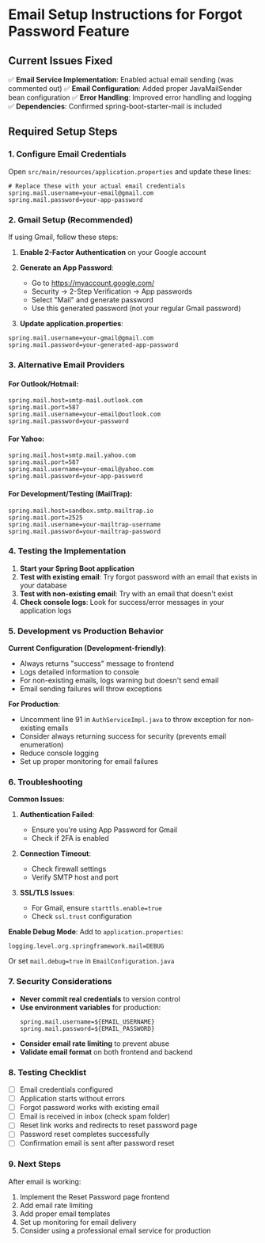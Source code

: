 # Email Setup Instructions for Forgot Password Feature

## Current Issues Fixed

✅ **Email Service Implementation**: Enabled actual email sending (was commented out)
✅ **Email Configuration**: Added proper JavaMailSender bean configuration
✅ **Error Handling**: Improved error handling and logging
✅ **Dependencies**: Confirmed spring-boot-starter-mail is included

## Required Setup Steps

### 1. Configure Email Credentials

Open `src/main/resources/application.properties` and update these lines:

```properties
# Replace these with your actual email credentials
spring.mail.username=your-email@gmail.com
spring.mail.password=your-app-password
```

### 2. Gmail Setup (Recommended)

If using Gmail, follow these steps:

1. **Enable 2-Factor Authentication** on your Google account
2. **Generate an App Password**:
   - Go to https://myaccount.google.com/
   - Security → 2-Step Verification → App passwords
   - Select "Mail" and generate password
   - Use this generated password (not your regular Gmail password)

3. **Update application.properties**:
```properties
spring.mail.username=your-gmail@gmail.com
spring.mail.password=your-generated-app-password
```

### 3. Alternative Email Providers

#### For Outlook/Hotmail:
```properties
spring.mail.host=smtp-mail.outlook.com
spring.mail.port=587
spring.mail.username=your-email@outlook.com
spring.mail.password=your-password
```

#### For Yahoo:
```properties
spring.mail.host=smtp.mail.yahoo.com
spring.mail.port=587
spring.mail.username=your-email@yahoo.com
spring.mail.password=your-app-password
```

#### For Development/Testing (MailTrap):
```properties
spring.mail.host=sandbox.smtp.mailtrap.io
spring.mail.port=2525
spring.mail.username=your-mailtrap-username
spring.mail.password=your-mailtrap-password
```

### 4. Testing the Implementation

1. **Start your Spring Boot application**
2. **Test with existing email**: Try forgot password with an email that exists in your database
3. **Test with non-existing email**: Try with an email that doesn't exist
4. **Check console logs**: Look for success/error messages in your application logs

### 5. Development vs Production Behavior

**Current Configuration (Development-friendly)**:
- Always returns "success" message to frontend
- Logs detailed information to console
- For non-existing emails, logs warning but doesn't send email
- Email sending failures will throw exceptions

**For Production**:
- Uncomment line 91 in `AuthServiceImpl.java` to throw exception for non-existing emails
- Consider always returning success for security (prevents email enumeration)
- Reduce console logging
- Set up proper monitoring for email failures

### 6. Troubleshooting

**Common Issues**:

1. **Authentication Failed**: 
   - Ensure you're using App Password for Gmail
   - Check if 2FA is enabled

2. **Connection Timeout**:
   - Check firewall settings
   - Verify SMTP host and port

3. **SSL/TLS Issues**:
   - For Gmail, ensure `starttls.enable=true`
   - Check `ssl.trust` configuration

**Enable Debug Mode**:
Add to `application.properties`:
```properties
logging.level.org.springframework.mail=DEBUG
```

Or set `mail.debug=true` in `EmailConfiguration.java`

### 7. Security Considerations

- **Never commit real credentials** to version control
- **Use environment variables** for production:
  ```properties
  spring.mail.username=${EMAIL_USERNAME}
  spring.mail.password=${EMAIL_PASSWORD}
  ```
- **Consider email rate limiting** to prevent abuse
- **Validate email format** on both frontend and backend

### 8. Testing Checklist

- [ ] Email credentials configured
- [ ] Application starts without errors
- [ ] Forgot password works with existing email
- [ ] Email is received in inbox (check spam folder)
- [ ] Reset link works and redirects to reset password page
- [ ] Password reset completes successfully
- [ ] Confirmation email is sent after password reset

### 9. Next Steps

After email is working:
1. Implement the Reset Password page frontend
2. Add email rate limiting
3. Add proper email templates
4. Set up monitoring for email delivery
5. Consider using a professional email service for production
